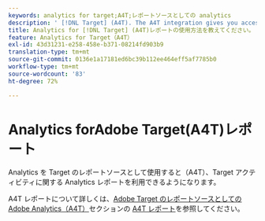 ```yaml
---
keywords: analytics for target;A4T;レポートソースとしての analytics
description: ' [!DNL Target] (A4T). The A4T integration gives you access to robust Adobe Analytics reports for your Adobe [!DNL Target] アクティビティにAnalyticsを使用する方法を説明します。'
title: Analytics for [!DNL Target] (A4T)レポートの使用方法を教えてください。
feature: Analytics for Target（A4T）
exl-id: 43d31231-e258-458e-b371-08214fd903b9
translation-type: tm+mt
source-git-commit: 0136e1a17181ed6bc39b112ee464eff5af7785b0
workflow-type: tm+mt
source-wordcount: '83'
ht-degree: 72%

---
```


# Analytics forAdobe Target(A4T)レポート

Analytics を Target のレポートソースとして使用すると（A4T）、Target アクティビティに関する Analytics レポートを利用できるようになります。

A4T レポートについて詳しくは、[Adobe Target のレポートソースとしての Adobe Analytics（A4T）](/help/c-integrating-target-with-mac/a4t/a4t.md#concept_7540C8C04259434AB6EE33B09F47A1DE)セクションの [A4T レポート](/help/c-integrating-target-with-mac/a4t/reporting.md#concept_716AF8D545AD404EAAEE99A6DB7B9483)を参照してください。

